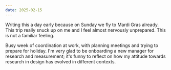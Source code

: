 ```yaml
---
date: 2025-02-15
---
```


Writing this a day early because on Sunday we fly to Mardi Gras already. This trip really snuck up on me and I feel almost nervously unprepared. This is not a familiar feeling.

Busy week of coordination at work, with planning meetings and trying to prepare for holiday. I'm very glad to be onboarding a new manager for research and measurement; it's funny to reflect on how my attitude towards research in design has evolved in different contexts.
